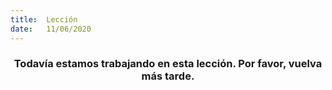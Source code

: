 ```yaml
---
title:  Lección
date:   11/06/2020
---
```


### <center>Todavía estamos trabajando en esta lección. Por favor, vuelva más tarde.</center>